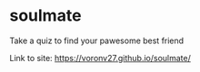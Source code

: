 # soulmate
Take a quiz to find your pawesome best friend

Link to site: https://voronv27.github.io/soulmate/

